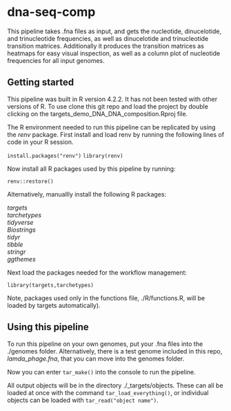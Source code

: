 # dna-seq-comp

This pipeline takes .fna files as input, and gets the nucleotide, dinucelotide, and trinucleotide frequencies, as well as dinucelotide and trinucleotide transition matrices. Additionally it produces the transition matrices as heatmaps for easy visual inspection, as well as a column plot of nucleotide frequencies for all input genomes.

## Getting started
This pipeline was built in R version 4.2.2. It has not been tested with other versions of R. To use clone this git repo and load the project by double clicking on the targets_demo_DNA_DNA_composition.Rproj file.

The R environment needed to run this pipeline can be replicated by using the _renv_ package. First install and load renv by running the following lines of code in your R session.


`install.packages("renv")`
`library(renv)`


Now install all R packages used by this pipeline by running:


`renv::restore()`


  
Alternatively, manuallly install the following R packages:

_targets_  
_tarchetypes_  
_tidyverse_  
_Biostrings_  
_tidyr_  
_tibble_  
_stringr_  
_ggthemes_  

Next load the packages needed for the workflow management:

`library(targets,tarchetypes)`

Note, packages used only in the functions file, ./R/functions.R, will be loaded by targets automatically).  

## Using this pipeline

To run this pipeline on your own genomes, put your .fna files into the ./genomes folder. Alternatively, there is a test genome included in this repo, _lamda_phage.fna_, that you can move into the genomes folder.

Now you can enter `tar_make()` into the console to run the pipeline.

All output objects will be in the directory ./_targets/objects. These can all be loaded at once with the command `tar_load_everything()`, or individual objects can be loaded with `tar_read("object name")`.

